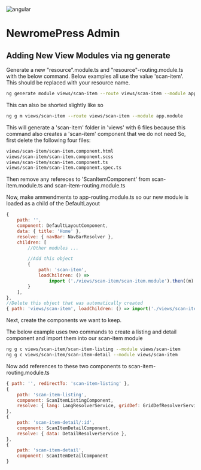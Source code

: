 ![angular](https://img.shields.io/badge/angular-^13.3.0-lightgrey.svg?style=flat-square&logo=angular)

# NewromePress Admin

## Adding New View Modules via ng generate


Generate a new "resource".module.ts and "resource"-routing.module.ts with the below command.
Below examples all use the value 'scan-item'. This should be replaced with your resource name.

```bash
ng generate module views/scan-item --route views/scan-item --module app.module
```

This can also be shorted slightly like so

```bash
ng g m views/scan-item --route views/scan-item --module app.module
```

This will generate a 'scan-item' folder in 'views' with 6 files because this command also creates a 'scan-item' component that we do not need
So, first delete the following four files:

```bash
views/scan-item/scan-item.component.html
views/scan-item/scan-item.component.scss
views/scan-item/scan-item.component.ts
views/scan-item/scan-item.component.spec.ts
```

Then remove any refereces to 'ScanItemComponent' from scan-item.module.ts and scan-item-routing.module.ts

Now, make ammendments to app-routing.module.ts so our new module is loaded as a child of the DefaultLayout

```javascript
{
	path: '',
	component: DefaultLayoutComponent,
	data: { title: 'Home' },
	resolve: { navBar: NavBarResolver },
	children: [
		//Other modules ...

		//Add this object
		{
			path: 'scan-item',
			loadChildren: () =>
				import ('./views/scan-item/scan-item.module').then((m) => m.ScanItemModule),
		}
	],
},
//Delete this object that was automatically created
{ path: 'views/scan-item', loadChildren: () => import('./views/scan-item/scan-item.module').then(m => m.ScanItemModule) },
```

Next, create the components we want to keep.

The below example uses two commands to create a listing and detail component and import them into our scan-item module

```bash
ng g c views/scan-item/scan-item-listing --module views/scan-item
ng g c views/scan-item/scan-item-detail --module views/scan-item
```

Now add references to these two components to scan-item-routing.module.ts

```javascript
{ path: '', redirectTo: 'scan-item-listing' },
{
	path: 'scan-item-listing',
	component: ScanItemListingComponent,
	resolve: { lang: LangResolverService, gridDef: GridDefResolverService }
},
{
	path: 'scan-item-detail/:id',
	component: ScanItemDetailComponent,
	resolve: { data: DetailResolverService },
},
{
	path: 'scan-item-detail',
	component: ScanItemDetailComponent
}
```

